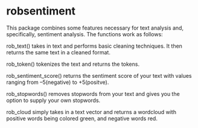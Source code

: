 # robsentiment
This package combines some features necessary for text analysis and, specifically, sentiment analysis. The functions work as follows: 

rob_text() takes in text and performs basic cleaning techniques. It then returns the same text in a cleaned format. 

rob_token() tokenizes the text and returns the tokens. 

rob_sentiment_score() returns the sentiment score of your text with values ranging from –5(negative) to +5(positve). 

rob_stopwords() removes stopwords from your text and gives you the option to supply your own stopwords. 

rob_cloud simply takes in a text vector and returns a wordcloud with positive words being colored green, and negative words red. 
